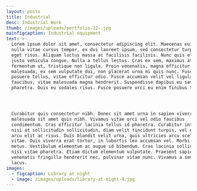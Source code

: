 ```yaml
---
layout: posts
title: Industrial
desc: Industrial Work
thumb: /images/uploads/portfolio-22-.jpg
mainfigcaption: Industrial equipment
text: >-
  Lorem ipsum dolor sit amet, consectetur adipiscing elit. Maecenas euismod,
  nulla vitae cursus tempor, ex dui laoreet ipsum, sed consectetur turpis urna
  eget risus. Aliquam luctus massa ac facilisis facilisis. Nunc quis elit vitae
  justo vehicula congue. Nulla a tellus lectus. Cras ex sem, maximus at
  fermentum ut, tristique non ligula. Proin venenatis, magna efficitur ultrices
  malesuada, ex sem vulputate dui, non placerat urna mi quis nunc. Fusce a
  posuere tellus, vitae efficitur odio. Fusce accumsan velit vel ligula
  faucibus, vitae malesuada magna hendrerit. Suspendisse dapibus eu sem vitae
  pharetra. Duis eu sodales risus. Fusce posuere orci eu enim finibus tempus.




  Curabitur quis consectetur nibh. Donec sit amet urna in sapien viverra
  malesuada sit amet quis nibh. Vivamus vitae orci vel odio faucibus
  condimentum. Cras efficitur lacinia tellus id pharetra. Curabitur interdum,
  nisi at sollicitudin sollicitudin, diam velit tincidunt turpis, vel elementum
  arcu elit ac risus. Duis blandit velit urna, quis ultricies arcu scelerisque
  vitae. Duis viverra erat tortor, in lobortis leo accumsan vel. Morbi ac tortor
  metus. Vestibulum elementum ac augue id bibendum. Cras lacinia sollicitudin
  nisi vitae pharetra. Etiam dictum elementum vulputate. Praesent sapien dui,
  venenatis fringilla hendrerit nec, pulvinar vitae nunc. Vivamus a semper
  lacus.
images:
  - figcaption: Library at night
  - image: /images/uploads/library-at-night-4.jpg
---
```


